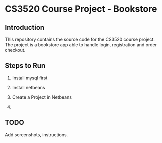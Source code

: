 # CS3520 Course Project - Bookstore

## Introduction 

This repository contains the source code for the CS3520 course project. The project is a bookstore app able to handle login,
registration and order checkout.  

## Steps to Run


1. Install mysql first

2. Install netbeans

3. Create a Project in Netbeans

4. 

## TODO

Add screenshots, instructions.

